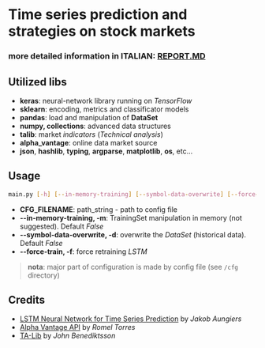 # Time series prediction and strategies on stock markets 
### more detailed information in ITALIAN: [REPORT.MD](REPORT.MD)  

## Utilized libs 

* **keras**: neural-network library running on *TensorFlow* 
* **sklearn**: encoding, metrics and classificator models    
* **pandas**:  load and manipulation of **DataSet** 
* **numpy, collections**: advanced data structures  
* **talib**: market *indicators* (*Technical analysis*)    
* **alpha_vantage**: online data market source    
* **json**, **hashlib**, **typing**, **argparse**, **matplotlib**, **os**, etc...  
    
## Usage     
 ```bash    
main.py [-h] [--in-memory-training] [--symbol-data-overwrite] [--force-train] CFG_FILENAME    
```    
    
* **CFG_FILENAME**: path_string - path to config file    
* **--in-memory-training, -m**: TrainingSet manipulation in memory (not suggested). Default *False* 
* **--symbol-data-overwrite, -d**: overwrite the *DataSet* (historical data). Default *False* 
* **--force-train, -f**: force retraining *LSTM*

 > **nota**: major part of configuration is made by config file (see `/cfg` directory)   
 
 ## Credits    
 
 * [LSTM Neural Network for Time Series Prediction](https://github.com/jaungiers/LSTM-Neural-Network-for-Time-Series-Prediction) by *Jakob Aungiers*
 * [Alpha Vantage API](https://github.com/RomelTorres/alpha_vantage) by *Romel Torres*
 * [TA-Lib](https://github.com/mrjbq7/ta-lib) by *John Benediktsson*
